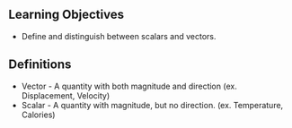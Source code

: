 ## Learning Objectives
* Define and distinguish between scalars and vectors.

## Definitions
* Vector - A quantity with both magnitude and direction (ex. Displacement, Velocity)
* Scalar - A quantity with magnitude, but no direction. (ex. Temperature, Calories)